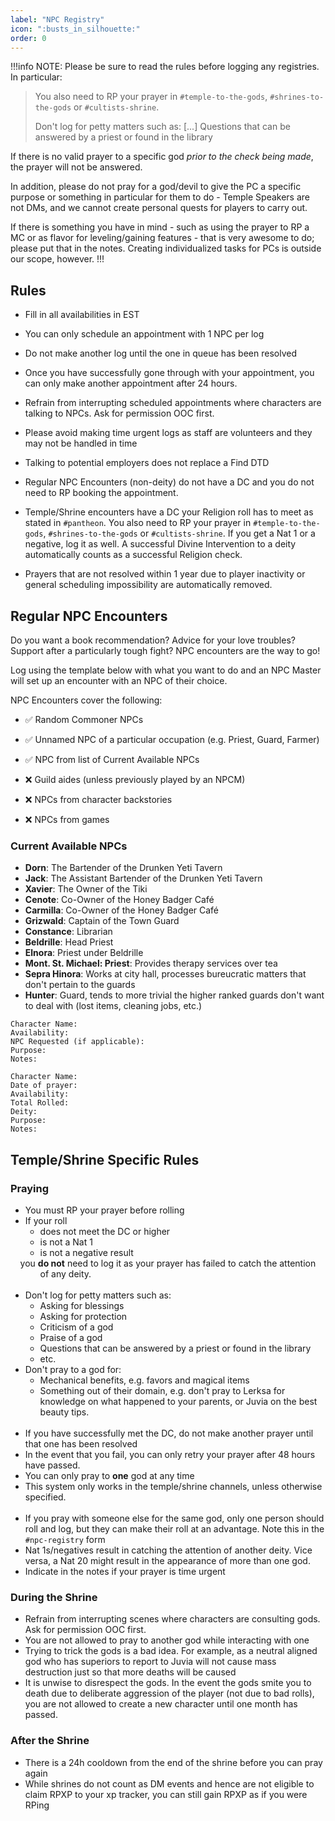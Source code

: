 ```yaml
---
label: "NPC Registry"
icon: ":busts_in_silhouette:"
order: 0
---
```

<style>
h1:before { 
  content: "👥 ";
}
</style>

!!!info NOTE: Please be sure to read the rules before logging any registries.
In particular:
>  You also need to RP your prayer in ⁠`#temple-to-the-gods`, `#shrines-to-the-gods` or `#cultists-shrine`.
> 
> Don't log for petty matters such as: [...] Questions that can be answered by a priest or found in the library

If there is no valid prayer to a specific god *prior to the check being made*, the prayer will not be answered.

In addition, please do not pray for a god/devil to give the PC a specific purpose or something in particular for them to do - Temple Speakers are not DMs, and we cannot create personal quests for players to carry out. 

If there is something you have in mind - such as using the prayer to RP a MC or as flavor for leveling/gaining features - that is very awesome to do; please put that in the notes. Creating individualized tasks for PCs is outside our scope, however.
!!!

## Rules

- Fill in all availabilities in EST

- You can only schedule an appointment with 1 NPC per log

- Do not make another log until the one in queue has been resolved

- Once you have successfully gone through with your appointment, you can only make another appointment after 24 hours.

- Refrain from interrupting scheduled appointments where characters are talking to NPCs. Ask for permission OOC first.

- Please avoid making time urgent logs as staff are volunteers and they may not be handled in time

- Talking to potential employers does not replace a Find DTD

- Regular NPC Encounters (non-deity) do not have a DC and you do not need to RP booking the appointment.

-  Temple/Shrine encounters have a DC your Religion roll has to meet as stated in `#pantheon`. You also need to RP your prayer in `#temple-to-the-gods`, `#shrines-to-the-gods` or `#cultists-shrine`. If you get a Nat 1 or a negative, log it as well. A successful Divine Intervention to a deity automatically counts as a successful Religion check.

- Prayers that are not resolved within 1 year due to player inactivity or general scheduling impossibility are automatically removed.

## Regular NPC Encounters

Do you want a book recommendation? Advice for your love troubles? Support after a particularly tough fight? NPC encounters are the way to go!

Log using the template below with what you want to do and an NPC Master will set up an encounter with an NPC of their choice. 

NPC Encounters cover the following:

- ✅ Random Commoner NPCs
- ✅ Unnamed NPC of a particular occupation (e.g. Priest, Guard, Farmer)
- ✅ NPC from list of Current Available NPCs

- ❌ Guild aides (unless previously played by an NPCM)
- ❌ NPCs from character backstories
- ❌ NPCs from games

 ### Current Available NPCs
- **Dorn**: The Bartender of the Drunken Yeti Tavern
- **Jack**: The Assistant Bartender of the Drunken Yeti Tavern
- **Xavier**: The Owner of the Tiki
- **Cenote**: Co-Owner of the Honey Badger Café
- **Carmilla**: Co-Owner of the Honey Badger Café
- **Grizwald**: Captain of the Town Guard
- **Constance**: Librarian
- **Beldrille**: Head Priest
- **Elnora**: Priest under Beldrille
- **Mont. St. Michael: Priest**: Provides therapy services over tea
- **Sepra Hinora**: Works at city hall, processes bureucratic matters that don't pertain to the guards
- **Hunter**: Guard, tends to more trivial the higher ranked guards don't want to deal with (lost items, cleaning jobs, etc.) 

```Template for Regular NPC Encounters
Character Name: 
Availability: 
NPC Requested (if applicable): 
Purpose: 
Notes: 
```

```Template for Temple/Shrine Encounters
Character Name: 
Date of prayer: 
Availability: 
Total Rolled: 
Deity: 
Purpose: 
Notes: 
```

## Temple/Shrine Specific Rules

### Praying

- You must RP your prayer before rolling
- If your roll
  - does not meet the DC or higher
  - is not a Nat 1
  - is not a negative result<br>
<span style="margin-left:-2rem">you **do not** need to log it as your prayer has failed to catch the attention of any deity.</span>
<br><br>
- Don't log for petty matters such as:
  - Asking for blessings
  - Asking for protection
  - Criticism of a god
  - Praise of a god
  - Questions that can be answered by a priest or found in the library
  - etc.
- Don't pray to a god for:
  - Mechanical benefits, e.g. favors and magical items
  - Something out of their domain, e.g. don't pray to Lerksa for knowledge on what happened to your parents, or Juvia on the best beauty tips.
<br><br>
- If you have successfully met the DC, do not make another prayer until that one has been resolved
- In the event that you fail, you can only retry your prayer after 48 hours have passed.
- You can only pray to **one** god at any time
- This system only works in the temple/shrine channels, unless otherwise specified.
<br><br>
- If you pray with someone else for the same god, only one person should roll and log, but they can make their roll at an advantage. Note this in the `#npc-registry` form
- Nat 1s/negatives result in catching the attention of another deity. Vice versa, a Nat 20 might result in the appearance of more than one god.
- Indicate in the notes if your prayer is time urgent

### During the Shrine

- Refrain from interrupting scenes where characters are consulting gods. Ask for permission OOC first.
- You are not allowed to pray to another god while interacting with one
- Trying to trick the gods is a bad idea. For example, as a neutral aligned god who has superiors to report to Juvia will not cause mass destruction just so that more deaths will be caused
- It is unwise to disrespect the gods. In the event the gods smite you to death due to deliberate aggression of the player (not due to bad rolls), you are not allowed to create a new character until one month has passed.

### After the Shrine

- There is a 24h cooldown from the end of the shrine before you can pray again
- While shrines do not count as DM events and hence are not eligible to claim RPXP to your xp tracker, you can still gain RPXP as if you were RPing
